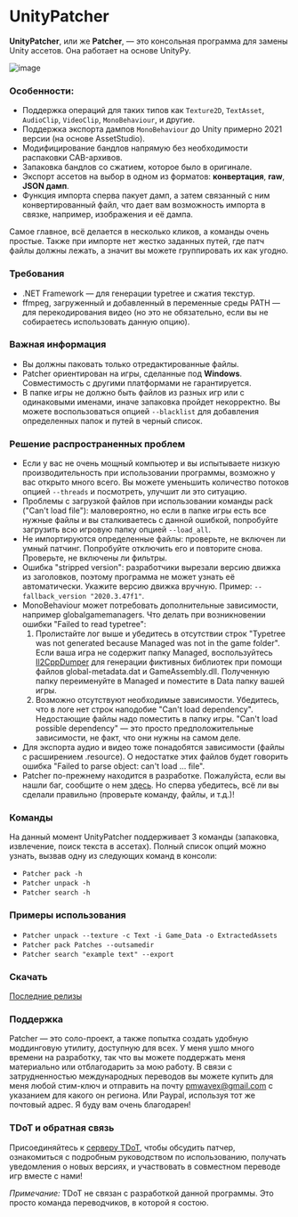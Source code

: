 # UnityPatcher
**UnityPatcher**, или же **Patcher**, — это консольная программа для замены Unity ассетов. Она работает на основе UnityPy.

![image](https://github.com/user-attachments/assets/a0dbf7f9-e270-4f0b-93c9-4e4e9f6a9c15)

### **Особенности**:
- Поддержка операций для таких типов как `Texture2D`, `TextAsset`, `AudioClip`, `VideoClip`, `MonoBehaviour`, и другие.  
- Поддержка экспорта дампов `MonoBehaviour` до Unity примерно 2021 версии (на основе AssetStudio).  
- Модифицирование бандлов напрямую без необходимости распаковки CAB-архивов.  
- Запаковка бандлов со сжатием, которое было в оригинале.  
- Экспорт ассетов на выбор в одном из форматов: **конвертация**, **raw**, **JSON дамп**.  
- Функция импорта сперва пакует дамп, а затем связанный с ним конвертированный файл, что дает вам возможность импорта в связке, например, изображения и её дампа. 

Самое главное, всё делается в несколько кликов, а команды очень простые. Также при импорте нет жестко заданных путей, где патч файлы должны лежать, а значит вы можете группировать их как угодно.

### **Требования**
- .NET Framework — для генерации typetree и сжатия текстур.
- ffmpeg, загруженный и добавленный в переменные среды PATH — для перекодирования видео (но это не обязательно, если вы не собираетесь использовать данную опцию).

### **Важная информация** 
- Вы должны паковать только отредактированные файлы.
- Patcher ориентирован на игры, сделанные под **Windows**. Совместимость с другими платформами не гарантируется.
- В папке игры не должно быть файлов из разных игр или с одинаковыми
именами, иначе запаковка пройдет некорректно. Вы можете воспользоваться опцией `--blacklist` для добавления определенных папок и путей в черный список.

### **Решение распространенных проблем** 
- Если у вас не очень мощный компьютер и вы испытываете низкую производительность при использовании программы, возможно у вас открыто много всего. Вы можете уменьшить количество потоков опцией `--threads` и посмотреть, улучшит ли это ситуацию.
- Проблемы с загрузкой файлов при использовании команды pack ("Can't load file"): маловероятно, но если в папке игры есть все нужные файлы и вы сталкиваетесь с данной ошибкой, попробуйте загрузить всю игровую папку опцией `--load_all`.
- Не импортируются определенные файлы: проверьте, не включен ли умный патчинг. Попробуйте отключить его и повторите снова. Проверьте, не включены ли фильтры.
- Ошибка "stripped version": разработчики вырезали версию движка из заголовков, поэтому программа не может узнать её автоматически. Укажите версию движка вручную. Пример: `--fallback_version "2020.3.47f1"`.
- MonoBehaviour может потребовать дополнительные зависимости, например globalgamemanagers. Что делать при возникновении ошибки "Failed to read typetree":
  1. Пролистайте лог выше и убедитесь в отсутствии строк "Typetree was not generated because Managed was not in the game folder". Если ваша игра не содержит папку Managed, воспользуйтесь [Il2CppDumper](https://github.com/Perfare/Il2CppDumper/releases) для генерации фиктивных библиотек при помощи файлов global-metadata.dat и GameAssembly.dll. Полученную папку переименуйте в Managed и поместите в Data папку вашей игры.
  2. Возможно отсутствуют необходимые зависимости. Убедитесь, что в логе нет строк наподобие "Can't load dependency". Недостающие файлы надо поместить в папку игры. "Can't load possible dependency" — это просто предположительные зависимости, не факт, что они нужны на самом деле.
- Для экспорта аудио и видео тоже понадобятся зависимости (файлы с расширением .resource). О недостатке этих файлов будет говорить ошибка "Failed to parse object: can't load ... file". 
- Patcher по-прежнему находится в разработке. Пожалуйста, если вы нашли баг, сообщите о нем [здесь](https://github.com/JunkBeat/UnityPatcher/issues). Но сперва убедитесь, всё ли вы сделали правильно (проверьте команду, файлы, и т.д.)!

### **Команды**
На данный момент UnityPatcher поддерживает 3 команды (запаковка, извлечение, поиск текста в ассетах). Полный список опций можно узнать, вызвав одну из следующих команд в консоли:
- `Patcher pack -h`
- `Patcher unpack -h`
- `Patcher search -h`

### **Примеры использования**
- `Patcher unpack --texture -c Text -i Game_Data -o ExtractedAssets`
- `Patcher pack Patches --outsamedir`
- `Patcher search "example text" --export`

### **Скачать**
[Последние релизы](https://github.com/JunkBeat/UnityPatcher/releases)

### **Поддержка**
Patcher — это соло-проект, а также попытка создать удобную моддинговую утилиту, доступную для всех. У меня ушло много времени на разработку, так что вы можете поддержать меня материально или отблагодарить за мою работу. В связи с затрудненностью международных переводов вы можете купить для меня любой стим-ключ и отправить на почту pmwavex@gmail.com с указанием для какого он региона. Или Paypal, используя тот же почтовый адрес. Я буду вам очень благодарен!

### **TDoT и обратная связь**
Присоединяйтесь к [серверу TDoT](https://discord.gg/qEzKUq2SZ4), чтобы обсудить патчер, ознакомиться с подробным руководством по использованию, получать уведомления о новых версиях, и участвовать в совместном переводе игр вместе с нами!

*Примечание:* TDoT не связан с разработкой данной программы. Это просто команда переводчиков, в которой я состою.
